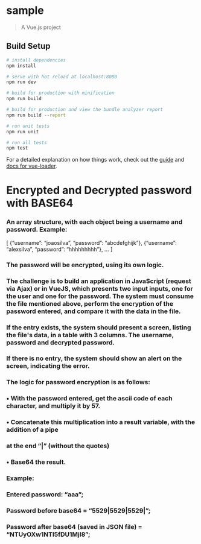 # sample

> A Vue.js project

## Build Setup

``` bash
# install dependencies
npm install

# serve with hot reload at localhost:8080
npm run dev

# build for production with minification
npm run build

# build for production and view the bundle analyzer report
npm run build --report

# run unit tests
npm run unit

# run all tests
npm test
```

For a detailed explanation on how things work, check out the [guide](http://vuejs-templates.github.io/webpack/) and [docs for vue-loader](http://vuejs.github.io/vue-loader).

# Encrypted and Decrypted password with BASE64
### An array structure, with each object being a username and password. Example:
[
{“username”: “joaosilva”, “password”: “abcdefghijk”},
{“username”: “alexsilva”, “password”: “hhhhhhhhh”},
...
]
### The password will be encrypted, using its own logic.
### The challenge is to build an application in JavaScript (request via Ajax) or in VueJS, which presents two input inputs, one for the user and one for the password. The system must consume the file mentioned above, perform the encryption of the password entered, and compare it with the data in the file.
### If the entry exists, the system should present a screen, listing the file's data, in a table with 3 columns. The username, password and decrypted password.
### If there is no entry, the system should show an alert on the screen, indicating the error.
### The logic for password encryption is as follows:
### • With the password entered, get the ascii code of each character, and multiply it by 57.
### • Concatenate this multiplication into a result variable, with the addition of a pipe
### at the end “|” (without the quotes)
### • Base64 the result.
### Example:
### Entered password: “aaa”;
### Password before base64 = “5529|5529|5529|”;
### Password after base64 (saved in JSON file) = “NTUyOXw1NTI5fDU1Mjl8”;
